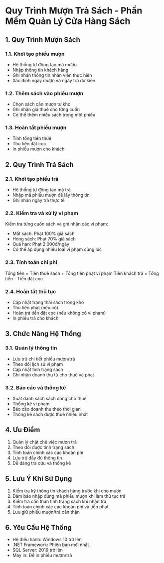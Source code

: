 # Quy Trình Mượn Trả Sách - Phần Mềm Quản Lý Cửa Hàng Sách

## 1. Quy Trình Mượn Sách

### 1.1. Khởi tạo phiếu mượn
- Hệ thống tự động tạo mã mượn
- Nhập thông tin khách hàng
- Ghi nhận thông tin nhân viên thực hiện
- Xác định ngày mượn và ngày trả dự kiến

### 1.2. Thêm sách vào phiếu mượn
- Chọn sách cần mượn từ kho
- Ghi nhận giá thuê cho từng cuốn
- Có thể thêm nhiều sách trong một phiếu

### 1.3. Hoàn tất phiếu mượn
- Tính tổng tiền thuê
- Thu tiền đặt cọc
- In phiếu mượn cho khách

## 2. Quy Trình Trả Sách

### 2.1. Khởi tạo phiếu trả
- Hệ thống tự động tạo mã trả
- Nhập mã phiếu mượn để lấy thông tin
- Ghi nhận ngày trả thực tế

### 2.2. Kiểm tra và xử lý vi phạm
Kiểm tra từng cuốn sách và ghi nhận các vi phạm:
- Mất sách: Phạt 100% giá sách
- Hỏng sách: Phạt 70% giá sách
- Quá hạn: Phạt 2.000đ/ngày
- Có thể áp dụng nhiều loại vi phạm cùng lúc

### 2.3. Tính toán chi phí
Tổng tiền = Tiền thuê sách + Tổng tiền phạt vi phạm
Tiền khách trả = Tổng tiền - Tiền đặt cọc

### 2.4. Hoàn tất thủ tục
- Cập nhật trạng thái sách trong kho
- Thu tiền phạt (nếu có)
- Hoàn trả tiền đặt cọc (nếu không có vi phạm)
- In phiếu trả cho khách

## 3. Chức Năng Hệ Thống

### 3.1. Quản lý thông tin
- Lưu trữ chi tiết phiếu mượn/trả
- Theo dõi lịch sử vi phạm
- Cập nhật tình trạng sách
- Ghi nhận doanh thu từ cho thuê và phạt

### 3.2. Báo cáo và thống kê
- Xuất danh sách sách đang cho thuê
- Thống kê vi phạm
- Báo cáo doanh thu theo thời gian
- Thống kê sách được thuê nhiều nhất

## 4. Ưu Điểm

1. Quản lý chặt chẽ việc mượn trả
2. Theo dõi được tình trạng sách
3. Tính toán chính xác các khoản phí
4. Lưu trữ đầy đủ thông tin
5. Dễ dàng tra cứu và thống kê

## 5. Lưu Ý Khi Sử Dụng

1. Kiểm tra kỹ thông tin khách hàng trước khi cho mượn
2. Đảm bảo nhập đúng mã phiếu mượn khi làm thủ tục trả
3. Kiểm tra cẩn thận tình trạng sách khi nhận trả
4. Tính toán chính xác các khoản phí và tiền phạt
5. Lưu giữ phiếu mượn/trả cẩn thận

## 6. Yêu Cầu Hệ Thống

- Hệ điều hành: Windows 10 trở lên
- .NET Framework: Phiên bản mới nhất
- SQL Server: 2019 trở lên
- Máy in: Để in phiếu mượn/trả
